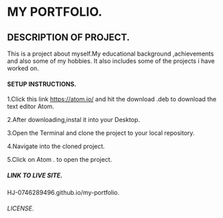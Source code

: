 # MY PORTFOLIO.

## DESCRIPTION OF PROJECT.

This is a project about myself.My educational background ,achievements and also some of my hobbies.
It also includes some of the projects i have worked on.

#### SETUP INSTRUCTIONS.

1.Click this link https://atom.io/ and hit the download .deb to download the text editor Atom.

2.After downloading,instal it into your Desktop.

3.Open the Terminal and clone the project to your local repository.

4.Navigate into the cloned project.

5.Click on Atom . to open the project.

##### LINK TO LIVE SITE.

HJ-0746289496.github.io/my-portfolio.

###### LICENSE.

